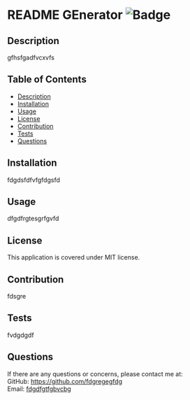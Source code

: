 # README GEnerator ![Badge](https://img.shields.io/badge/License-MIT-brightgreen?style=for-the-badge&logo=appveyor)

## Description

gfhsfgadfvcxvfs
    
## Table of Contents
    
- [Description](#description)
- [Installation](#installation)
- [Usage](#usage)
- [License](#license)
- [Contribution](#contribution)
- [Tests](#tests)
- [Questions](#questions)
    
## Installation
    
fdgdsfdfvfgfdgsfd
    
## Usage
    
dfgdfrgtesgrfgvfd
    
    
## License
    
This application is covered under MIT license.
    
## Contribution
    
fdsgre
    
## Tests
    
fvdgdgdf
    
## Questions
    
If there are any questions or concerns, please contact me at:<br>
GitHub: https://github.com/fdgregegfdg<br>
Email: [fdgdfgtfgbvcbg](mailto:fdgdfgtfgbvcbg)
    